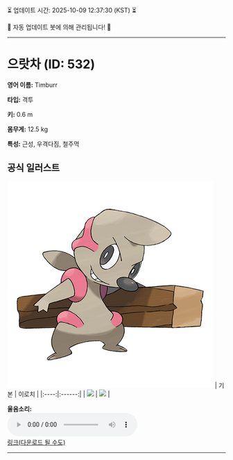 
⏳ 업데이트 시간: 2025-10-09 12:37:30 (KST) ⏳

🤖 자동 업데이트 봇에 의해 관리됩니다! 🤖

---

# 으랏차 (ID: 532)
**영어 이름:** Timburr

**타입:** 격투

**키:** 0.6 m

**몸무게:** 12.5 kg

**특성:** 근성, 우격다짐, 철주먹

## 공식 일러스트
![](https://raw.githubusercontent.com/PokeAPI/sprites/master/sprites/pokemon/other/official-artwork/532.png)
| 기본 | 이로치 |
|:----:|:------:|
| <img src="http://play.pokemonshowdown.com/sprites/ani/timburr.gif" width="200"> | <img src="http://play.pokemonshowdown.com/sprites/ani-shiny/timburr.gif" width="200"> |

**울음소리:**<br><audio controls src="https://raw.githubusercontent.com/PokeAPI/cries/main/cries/pokemon/latest/532.ogg"></audio><br> [링크(다운로드 될 수도)](https://raw.githubusercontent.com/PokeAPI/cries/main/cries/pokemon/latest/532.ogg)


---
